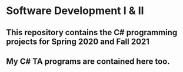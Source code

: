 # Software Development I & II
## This repository contains the C# programming projects for Spring 2020 and Fall 2021
## My C# TA programs are contained here too.

